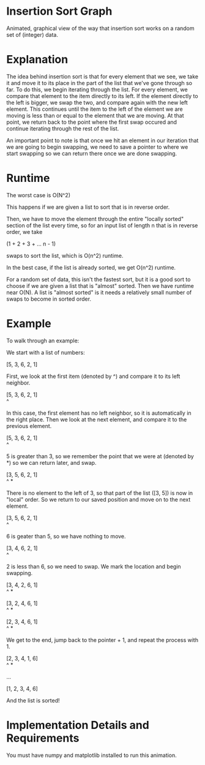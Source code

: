 # Insertion Sort Graph
Animated, graphical view of the way that insertion sort works on a random set of (integer) data.

# Explanation

The idea behind insertion sort is that for every element that we see, we take it and move it to its place in the part of the list that we've gone through so far. To do this, we begin iterating through the list. For every element, we compare that element to the item directly to its left. If the element directly to the left is bigger, we swap the two, and compare again with the new left element. This continues until the item to the left of the element we are moving is less than or equal to the element that we are moving. At that point, we return back to the point where the first swap occured and continue iterating through the rest of the list.

An important point to note is that once we hit an element in our iteration that we are going to begin swapping, we need to save a pointer to where we start swapping so we can return there once we are done swapping.

# Runtime

The worst case is O(N^2)

This happens if we are given a list to sort that is in reverse order.

Then, we have to move the element through the entire "locally sorted" section of the list every time, so for an input list of length n that is in reverse order, we take

(1 + 2 + 3 + ... n - 1)

swaps to sort the list, which is O(n^2) runtime.

In the best case, if the list is already sorted, we get O(n^2) runtime.

For a random set of data, this isn't the fastest sort, but it is a good sort to choose if we are given a list that is "almost" sorted. Then we have runtime near O(N). A list is "almost sorted" is it needs a relatively small number of swaps to become in sorted order.

# Example

To walk through an example:

We start with a list of numbers:

[5, 3, 6, 2, 1]

First, we look at the first item (denoted by ^) and compare it to its left neighbor.

[5, 3, 6, 2, 1] <br>
 ^

In this case, the first element has no left neighbor, so it is automatically in the right place.
Then we look at the next element, and compare it to the previous element. 

[5, 3, 6, 2, 1]<br>
    ^

5 is greater than 3, so we remember the point that we were at (denoted by *) so we can return later, and swap.

[3, 5, 6, 2, 1] <br>
 ^	*

 There is no element to the left of 3, so that part of the list ([3, 5]) is now in "local" order. So we return to our saved position and move on to the next element.

 [3, 5, 6, 2, 1]<br>
        ^

6 is geater than 5, so we have nothing to move.

[3, 4, 6, 2, 1]<br>
          ^

2 is less than 6, so we need to swap. We mark the location and begin swapping. 

[3, 4, 2, 6, 1]<br>
   	   ^  *

[3, 2, 4, 6, 1]<br>
   	^     *

[2, 3, 4, 6, 1]<br>
 ^ 	      *

 We get to the end, jump back to the pointer + 1, and repeat the process with 1.

[2, 3, 4, 1, 6]<br>
          ^  *

...

[1, 2, 3, 4, 6]

And the list is sorted!

# Implementation Details and Requirements

You must have numpy and matplotlib installed to run this animation. 

